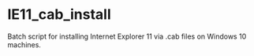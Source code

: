 # IE11_cab_install
Batch script for installing Internet Explorer 11 via .cab files on Windows 10 machines.
